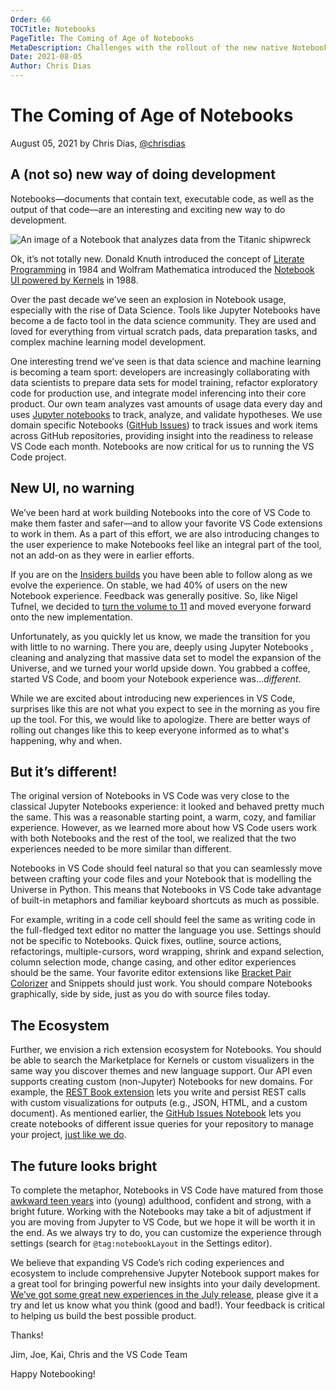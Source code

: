 ```yaml
---
Order: 66
TOCTitle: Notebooks
PageTitle: The Coming of Age of Notebooks
MetaDescription: Challenges with the rollout of the new native Notebook experience in Visual Studio Code.
Date: 2021-08-05
Author: Chris Dias
---
```

# The Coming of Age of Notebooks

August 05, 2021 by Chris Dias, [@chrisdias](https://twitter.com/chrisdias)

## A (not so) new way of doing development

Notebooks—documents that contain text, executable code, as well as the output of that code—are an interesting and exciting new way to do development.

![An image of a Notebook that analyzes data from the Titanic shipwreck](notebook.png)

Ok, it’s not totally new. Donald Knuth introduced the concept of [Literate Programming](https://en.wikipedia.org/wiki/Literate_programming) in 1984 and Wolfram Mathematica introduced the [Notebook UI powered by Kernels](https://en.wikipedia.org/wiki/Wolfram_Mathematica) in 1988.

Over the past decade we’ve seen an explosion in Notebook usage, especially with the rise of Data Science. Tools like Jupyter Notebooks have become a de facto tool in the data science community. They are used and loved for everything from virtual scratch pads, data preparation tasks, and complex machine learning model development.

One interesting trend we’ve seen is that data science and machine learning is becoming a team sport: developers are increasingly collaborating with data scientists to prepare data sets for model training, refactor exploratory code for production use, and integrate model inferencing into their core product. Our own team analyzes vast amounts of usage data every day and uses [Jupyter notebooks](https://marketplace.visualstudio.com/items?itemName=ms-toolsai.jupyter) to track, analyze, and validate hypotheses. We use domain specific Notebooks ([GitHub Issues](https://marketplace.visualstudio.com/items?itemName=ms-vscode.vscode-github-issue-notebooks)) to track issues and work items across GitHub repositories, providing insight into the readiness to release VS Code each month. Notebooks are now critical for us to running the VS Code project.

## New UI, no warning

We’ve been hard at work building Notebooks into the core  of VS Code to make them faster and safer—and to allow your favorite VS Code extensions to work in them. As a part of this effort, we are also introducing changes to the user experience to make Notebooks feel like an integral part of the tool, not an add-on as they were in earlier efforts.

If you are on the [Insiders builds](https://code.visualstudio.com/insiders/) you have been able to follow along as we evolve the experience. On stable, we had 40% of users on the new Notebook experience. Feedback was generally positive. So, like Nigel Tufnel, we decided to [turn the volume to 11](https://www.youtube.com/watch?v=hW008FcKr3Q) and moved everyone forward onto the new implementation.

Unfortunately, as you quickly let us know, we made the transition for you with little to no warning. There you are, deeply using Jupyter Notebooks , cleaning and analyzing that massive data set to model the expansion of the Universe, and we turned your world upside down. You grabbed a coffee, started VS Code, and boom your Notebook experience was..._different_.

While we are excited about introducing new experiences in VS Code, surprises like this are not what you expect to see in the morning as you fire up the tool. For this, we would like to apologize. There are better ways of rolling out changes like this to keep everyone informed as to what's happening, why and when.

## But it’s different!

The original version of Notebooks in VS Code was very close to the classical Jupyter Notebooks experience:    it looked and behaved pretty much the same. This was a reasonable starting point, a warm, cozy, and familiar experience. However, as we learned more about how VS Code users work with both Notebooks and the rest of the tool, we realized that the two experiences needed to be more similar than different.

Notebooks in VS Code should feel natural so that you can seamlessly move between crafting your code files  and your Notebook that is modelling the Universe in Python. This means that Notebooks in VS Code take advantage of built-in metaphors and familiar keyboard shortcuts as much as possible.

For example, writing in a code cell should feel the same as writing code in the full-fledged text editor no matter the language you use. Settings should not be specific to Notebooks. Quick fixes, outline, source actions, refactorings, multiple-cursors, word wrapping, shrink and expand selection, column selection mode, change casing, and other editor experiences should be the same. Your favorite editor extensions like [Bracket Pair Colorizer](https://marketplace.visualstudio.com/items?itemName=CoenraadS.bracket-pair-colorizer) and Snippets should just work. You should compare Notebooks graphically, side by side, just as you do with source files today.

## The Ecosystem

Further, we envision a rich extension ecosystem for Notebooks. You should be able to search the Marketplace for Kernels or custom visualizers in the same way you discover themes and new language support. Our API even supports creating custom (non-Jupyter) Notebooks for new domains. For example, the [REST Book extension](https://marketplace.visualstudio.com/items?itemName=tanhakabir.rest-book) lets you write and persist REST calls with custom visualizations for outputs (e.g., JSON, HTML, and a custom document). As mentioned earlier, the [GitHub Issues Notebook](https://marketplace.visualstudio.com/items?itemName=ms-vscode.vscode-github-issue-notebooks) lets you create notebooks of different issue queries for your repository to manage your project, [just like we do](https://github.com/microsoft/vscode/blob/eede0a5b712cbaeb0ce3ad9b3b54261f1d6c1f91/.vscode/notebooks/endgame.github-issues).

## The future looks bright

To complete the metaphor, Notebooks in VS Code have matured from those [awkward teen years](https://www.huffpost.com/entry/awkward-teenage-years-success_n_4734007) into (young) adulthood, confident and strong, with a bright future. Working with the Notebooks may take a bit of adjustment if you are moving from Jupyter to VS Code, but we hope it will be worth it in the end. As we always try to do, you can customize the experience through settings (search for `@tag:notebookLayout` in the Settings editor).

We believe that expanding VS Code’s rich coding experiences and ecosystem to include comprehensive Jupyter Notebook support makes for a great tool for bringing powerful new insights into your daily development. [We’ve got some great new experiences in the July release](https://code.visualstudio.com/updates/v1_59#_notebook-layout-improvements), please give it a try and let us know what you think (good and bad!). Your feedback is critical to helping us build the best possible product.

Thanks!

Jim, Joe, Kai, Chris and the VS Code Team

Happy Notebooking!
